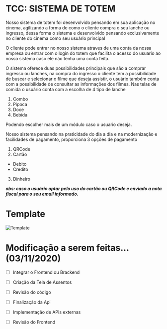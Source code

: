 # TCC: SISTEMA DE TOTEM

Nosso sistema de totem foi desenvolvido pensando em sua aplicação no cinema, agilizando a forma de como  o cliente compra o seu lanche ou ingresso, dessa forma o sistema e desenvolvido pensando exclusivamente no cliente do cinema como seu usuário principal

O cliente pode entrar no nosso sistema atraves de uma conta da nossa empresa ou entrar com o login do totem que facilita o acesso do usuario ao nosso sistema caso ele não tenha uma conta feita.

O sistema oferece duas possibilidades principais que são a comprar ingresso ou lanches, na compra do ingresso o cliente tem a possibilidade de buscar e selecionar o filme que deseja assistir, o usuário também conta com a possibilidade de consultar as informações dos filmes. Nas telas de comida o usuário conta com a escolha de 4 tipo de lanche  

1. Combo
2. Pipoca
3. Doce
4. Bebida

Podendo escolher mais de um módulo caso o usuario deseja.

Nosso sistema pensando na praticidade do dia a dia e na modernização e facilidades de pagamento, proporciona 3 opções de pagamento  

1. QRCode 
2. Cartão 
  - Debito
  - Credito
3. Dinheiro

***obs: caso o usuário optar pelo uso do cartão ou QRCode e enviado a nota fiscal para o seu email informado.***

# Template

![Template](https://user-images.githubusercontent.com/63354553/97312053-d0ce7980-1843-11eb-96f5-84d3dd79bce7.png)


# Modificação a serem feitas... (03/11/2020)

- [ ]  Integrar o Frontend ou Brackend

- [ ]  Criação da Tela de Assentos

- [ ]  Revisão do código

- [ ]  Finalização da Api

- [ ]  Implementação de APIs externas 

- [ ]  Revisão do Frontend
